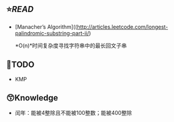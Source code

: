 ## :star:*READ*

* [Manacher’s Algorithm]((http://articles.leetcode.com/longest-palindromic-substring-part-ii/)

  *O(n)*时间复杂度寻找字符串中的最长回文子串

## :busstop:TODO

* KMP

## :kissing_smiling_eyes:Knowledge

* 闰年：能被4整除且不能被100整数；能被400整除